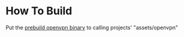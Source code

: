 How To Build
============

Put the [prebuild openvpn binary](https://github.com/CyanogenMod/android_external_openvpn/tree/ics) to calling projects' "assets/openvpn"
